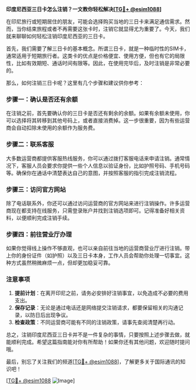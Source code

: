 **印度尼西亚三日卡怎么注销？一文教你轻松解决[[TG💪+ @esim1088](https://t.me/s/esim1088)]**

在印尼旅行或短期居住的朋友，可能会选择购买当地的三日卡来满足通信需求。然而，当你结束旅程或者不再需要这张卡时，注销它就显得尤为重要了。今天，我们就来聊聊如何轻松注销印度尼西亚的三日卡。

首先，我们需要了解三日卡的基本概念。所谓三日卡，就是一种临时性的SIM卡，通常适用于短期旅行者。这类卡的优点是价格便宜、使用方便，但也有它的局限性，比如有效期短、通话时间有限等。因此，在使用完毕后，及时注销是非常必要的。

那么，如何注销三日卡呢？这里有几个步骤和建议供你参考：

### 步骤一：确认是否还有余额

在注销之前，首先要确认你的三日卡是否还有剩余的余额。如果有余额未使用，你可以选择将其转移到其他号码上，或者直接消费掉。这一步很重要，因为有些运营商会自动扣除未使用的余额作为服务费。

### 步骤二：联系客服

大多数运营商都提供客服热线服务，你可以通过拨打客服电话来申请注销。通常情况下，客服人员会要求你提供一些个人信息以验证身份，比如护照号码、手机号码等。确保你在通话中清楚表达自己的意图，并按照客服的指引完成注销流程。

### 步骤三：访问官方网站

除了电话联系外，你还可以通过访问运营商的官方网站来进行注销操作。许多运营商现在都支持在线服务，只需登录账户并找到注销选项即可。记得准备好相关资料，以便顺利完成注销手续。

### 步骤四：前往营业厅办理

如果你觉得线上操作不够直观，也可以亲自前往当地的运营商营业厅进行注销。带上你的身份证件（如护照）以及三日卡本身，工作人员会帮助你处理一切事宜。这种方式虽然稍微麻烦一点，但却更加稳妥可靠。

### 注意事项

1. **提前计划**：在离开印尼之前，请务必安排好注销事宜，以免造成不必要的费用支出。
2. **保存记录**：无论是通过电话还是网络提交注销请求，都要保留相关的沟通记录，以防日后出现争议。
3. **检查政策**：不同运营商可能有不同的注销政策，请事先查阅清楚再行动。

总之，注销印度尼西亚三日卡并不是一件复杂的事情，只要按照上述步骤去做，就能顺利完成。希望这篇指南能对你有所帮助！如果你还有其他问题，欢迎随时提问哦。

最后，别忘了关注我们的频道[[TG💪+ @esim1088](https://t.me/s/esim1088)]，了解更多关于国际通讯的知识吧！

[[TG💪+ @esim1088](https://t.me/s/esim1088) ![Image](https://i.postimg.cc/4NQfJmqS/Snipaste-2025-05-13-00-14-12.png)]